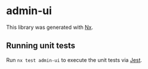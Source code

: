 # admin-ui

This library was generated with [Nx](https://nx.dev).

## Running unit tests

Run `nx test admin-ui` to execute the unit tests via [Jest](https://jestjs.io).
